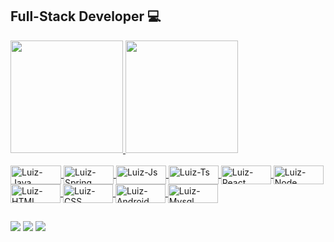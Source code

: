 
<h2>Full-Stack Developer 💻</h2>
<div align="left">
  <a href="https://github.com/LuizOrtiz96">
  <img height="180em" src="https://github-readme-stats.vercel.app/api?username=LuizOrtiz96&show_icons=true&theme=blue-green&include_all_commits=true&count_private=true"/>
  <img height="180em" src="https://github-readme-stats.vercel.app/api/top-langs/?username=LuizOrtiz96&layout=compact&langs_count=7&theme=blue-green"/>
</div>
<div style="display: inline_block"><br>
  <img align="center" alt="Luiz-Java" height="30" width="81" src="https://img.shields.io/badge/Java-ED8B00?style=for-the-badge&logo=java&logoColor=white">
  <img align="center" alt="Luiz-Spring" height="30" width="80" src="https://img.shields.io/badge/Spring-6DB33F?style=for-the-badge&logo=spring&logoColor=white">
  <img align="center" alt="Luiz-Js" height="30" width="80" src="https://img.shields.io/badge/JavaScript-323330?style=for-the-badge&logo=javascript&logoColor=F7DF1E">
  <img align="center" alt="Luiz-Ts" height="30" width="80" src="https://img.shields.io/badge/TypeScript-007ACC?style=for-the-badge&logo=typescript&logoColor=white">
  <img align="center" alt="Luiz-React" height="30" width="80" src="https://img.shields.io/badge/React-20232A?style=for-the-badge&logo=react&logoColor=61DAFB">
  <img align="center" alt="Luiz-Node" height="30" width="80" src="https://img.shields.io/badge/Node.js-43853D?style=for-the-badge&logo=node.js&logoColor=white">
  <img align="center" alt="Luiz-HTML" height="30" width="80" src="https://img.shields.io/badge/HTML-239120?style=for-the-badge&logo=html5&logoColor=white">
  <img align="center" alt="Luiz-CSS" height="30" width="80" src="https://img.shields.io/badge/CSS-239120?&style=for-the-badge&logo=css3&logoColor=white">
  <img align="center" alt="Luiz-Android" height="30" width="80" src="https://img.shields.io/badge/Android-3DDC84?style=for-the-badge&logo=android&logoColor=white">
  <img align="center" alt="Luiz-Mysql" height="30" width="80" src="https://img.shields.io/badge/MySQL-00000F?style=for-the-badge&logo=mysql&logoColor=white"> 
  </div> 
  
  
  ##
  
  
  <div>
    <a href="https://instagram.com/luh_ortiz" target="_blank"><img src="https://img.shields.io/badge/Instagram-E4405F?style=for-the-badge&logo=instagram&logoColor=white" target="_blank"></a>
    <a href = "mailto:luizortiz2010@hotmail.com"><img src="https://img.shields.io/badge/Microsoft_Outlook-0078D4?style=for-the-badge&logo=microsoft-outlook&logoColor=white" target="_blank"></a>
    <a href="https://www.linkedin.com/in/luiz-ortiz-024b9789/" target="_blank"><img src="https://img.shields.io/badge/LinkedIn-0077B5?style=for-the-badge&logo=linkedin&logoColor=white" target="_blank"></a>
    
       
  </div>
